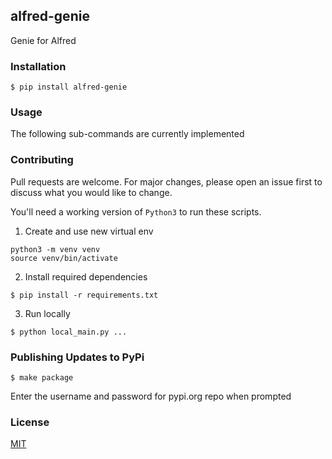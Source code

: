 ## alfred-genie

Genie for Alfred

### Installation

```
$ pip install alfred-genie
```

### Usage

The following sub-commands are currently implemented


### Contributing

Pull requests are welcome. 
For major changes, please open an issue first to discuss what you would like to change.

You'll need a working version of `Python3` to run these scripts.

1) Create and use new virtual env

```
python3 -m venv venv
source venv/bin/activate
```

2) Install required dependencies

```
$ pip install -r requirements.txt
```

3) Run locally

```
$ python local_main.py ...
```

### Publishing Updates to PyPi

```shell
$ make package
```

Enter the username and password for pypi.org repo when prompted


### License

[MIT](https://choosealicense.com/licenses/mit/)
